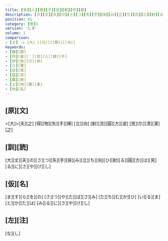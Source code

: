 ```yaml
---
title: [舎][人][娘][子][従][駕][作][歌]
description: [大][丈][夫][の][さ][つ][矢][手][挟][み][立][ち][向][ひ][射][る][圓][方][は][見][る][に][さ][や][け][し]
position: 61
category: [巻]1
version: '1.0'
volume: 1
comparison:
- [丈] -> [大] [[元]][[類]][[冷]]
keywords:
- [雑][歌]
- [作][者][：][舎][人][娘][子]
- [伊][勢][行][幸]
- [三][重]
- [従][駕]
- [国][見]
- [羈][旅]
- [土][地][讃][美]
- [地][名]
---
```


## [原][文]

<[大]>[夫][之] [得][物][矢][手][挿] [立][向] [射][流][圓][方][波] [見][尓][清][潔][之]

## [訓][読]

[大][丈][夫][の][さ][つ][矢][手][挟][み][立][ち][向][ひ][射][る][圓][方][は][見][る][に][さ][や][け][し]

## [仮][名]

[ま][す][ら][を][の] [さ][つ][や][た][ば][さ][み] [た][ち][む][か][ひ] [い][る][ま][と][か][た][は] [み][る][に][さ][や][け][し]

## [左][注]

[な][し]
